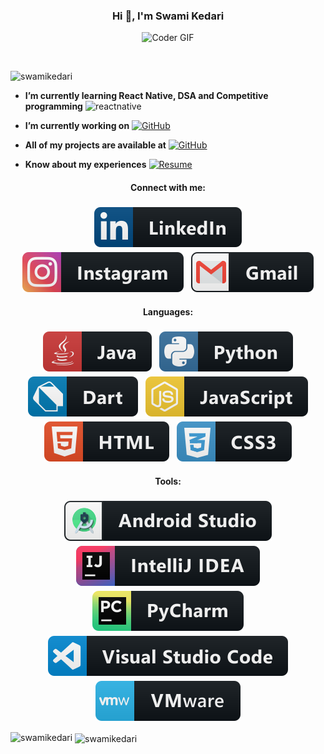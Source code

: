 <h3 align="center">Hi 👋, I'm Swami Kedari</h3>
<p align="center">
<img alt="Coder GIF" height=250 width=350 src="https://cdn.dribbble.com/users/730703/screenshots/6581243/avento.gif" />
</p>
<br>


<p align="left"> <img src="https://komarev.com/ghpvc/?username=swamikedari&icon=6&color=6&label=Profile%20views&color=0e75b6&style=flat" alt="swamikedari" /> </p>

- **I’m currently learning React Native, DSA and Competitive programming** <img src="https://reactnative.dev/img/header_logo.svg" alt="reactnative" width="40" height="40"/>

- **I’m currently working on** [![GitHub](https://img.shields.io/badge/GitHub-Swadesi-blue?style=flat-square&logo=github)](https://github.com/SwamiKedari/swadesi)

- **All of my projects are available at** [![GitHub](https://img.shields.io/badge/GitHub-SwamiKedari-blue?style=flat-square&logo=github)](https://github.com/SwamiKedari)

- **Know about my experiences** [![Resume](https://img.shields.io/badge/Resume-View%20Resume-brightgreen?style=flat-square&logo=google-drive)](https://drive.google.com/file/d/1Sz0OVcREMAtsi1elq1DG6eTsWVM2gB8E/view?usp=drive_link)

<h4 align="center">Connect with me:</h4>
<p align="center">
<a href="https://linkedin.com/in/swami-kedari-583b86210" target="blank"><img align="center" src="social/linkedin.svg" alt="swami-kedari-583b86210" style="vertical-align:top; margin:4px" /></a>
<a href="https://instagram.com/swami_kedari" target="blank"><img align="center" src="social/instagram.svg" alt="swami_kedari" style="vertical-align:top; margin:4px" /></a>
<a href="swamikedarics48@gmail.com" target="blank"><img align="center" src="social/gmail.svg" alt="swamikedarics48"style="vertical-align:top; margin:4px" /></a>

</p>

<h4 align="center">Languages:</h4>
<p align="center">
<img src="dev/languages/java.svg" alt="java" style="vertical-align:top; margin:4px">
<img src="dev/languages/python.svg" alt="html" style="vertical-align:top; margin:4px">
<img src="dev/languages/dart.svg" alt="dart" style="vertical-align:top; margin:4px">
<img src="dev/languages/js.svg" alt="js" style="vertical-align:top; margin:4px">
<img src="dev/languages/html.svg" alt="html" style="vertical-align:top; margin:4px">
<img src="dev/languages/css3.svg" alt="css3" style="vertical-align:top; margin:4px">
</p>

<h4 align="center">Tools:</h4>
<p align="center">
<img src="dev/tools/android_studio_colour.svg" alt="android" style="vertical-align:top; margin:4px">
<img src="dev/tools/jetbrains_intellij.svg" alt="intellij" style="vertical-align:top; margin:4px">
<img src="dev/tools/jetbrains_pycharm.svg" alt="charm" style="vertical-align:top; margin:4px">
<img src="dev/tools/visualstudio_code.svg" alt="code" style="vertical-align:top; margin:4px">
<img src="dev/tools/vmware.svg" alt="vm" style="vertical-align:top; margin:4px">
</p>

<p><img align="left" src="https://github-readme-stats.vercel.app/api/top-langs?username=swamikedari&theme=radical&show_icons=true&locale=en&layout=compact" alt="swamikedari" /></p>

<p>&nbsp;<img align="center" src="https://github-readme-stats.vercel.app/api?username=swamikedari&theme=radical&show_icons=true&locale=en" alt="swamikedari" /></p>

